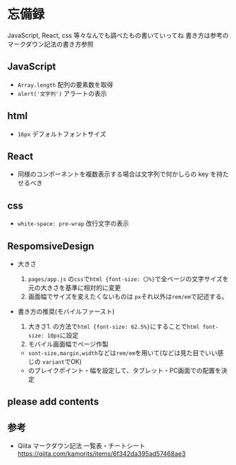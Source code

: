 # 忘備録

JavaScript, React, css 等々なんでも調べたもの書いていってね
書き方は参考のマークダウン記法の書き方参照

## JavaScript

- `Array.length` 配列の要素数を取得
- `alert('文字列')` アラートの表示

## html
- `16px` デフォルトフォントサイズ

## React
- 同様のコンポーネントを複数表示する場合は文字列で何かしらの key を持たせるべき

## css

- `white-space: pre-wrap` 改行文字の表示

## RespomsiveDesign
* 大きさ
  1. `pages/app.js` の`css`で`html {font-size: 〇%}`で全ページの文字サイズを元の大きさを基準に相対的に変更
  2. 画面幅でサイズを変えたくないものは `px`それ以外は`rem/em`で記述する。

* 書き方の推奨(モバイルファースト)
  1. 大きさ1. の方法で`html {font-size: 62.5%}`にすることで`html font-size: 10px`に設定
  2. モバイル画面幅でページ作製
    - `sont-size,margin,width`などは`rem/em`を用いて(<Thypography>などは見た目でいい感じの  `variant`でOK)
    - <Grid>のブレイクポイント・幅を設定して、タブレット・PC画面での配置を決定



## please add contents

## 参考

- Qiita マークダウン記法 一覧表・チートシート https://qiita.com/kamorits/items/6f342da395ad57468ae3
